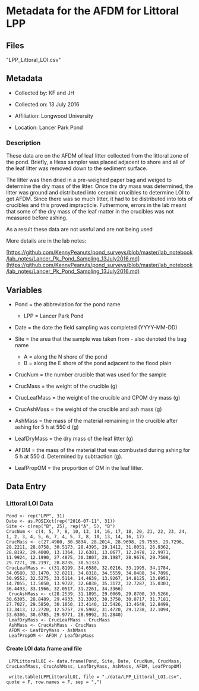 # Metadata for the AFDM for Littoral LPP

## Files

"LPP_Littoral_LOI.csv"

## Metadata

* Collected by: KF and JH

* Collected on: 13 July 2016

* Affiliation: Longwood University

* Location: Lancer Park Pond

### Description

These data are on the AFDM of leaf litter collected from the littoral zone of the pond. Briefly, a Hess sampler was placed adjacent to shore and all of the leaf litter was removed down to the sediment surface.  

The litter was then dried in a pre-weighed paper bag and weiged to determine the dry mass of the litter. Once the dry mass was determined, the litter was ground and distributed into ceramic crucibles to determine LOI to get AFDM. Since there was so much litter, it had to be distributed into lots of crucibles and this proved impracticle. Futhermore, errors in the lab meant that some of the dry mass of the leaf matter in the crucibles was not measured before ashing.

As a result these data are not useful and are not being used

More details are in the lab notes:

[https://github.com/KennyPeanuts/pond_surveys/blob/master/lab_notebook/lab_notes/Lancer_Pk_Pond_Sampling_13July2016.md](https://github.com/KennyPeanuts/pond_surveys/blob/master/lab_notebook/lab_notes/Lancer_Pk_Pond_Sampling_13July2016.md)


## Variables

* Pond = the abbreviation for the pond name
  * LPP = Lancer Park Pond
  
* Date = the date the field sampling was completed (YYYY-MM-DD)

* Site = the area that the sample was taken from - also denoted the bag name
  * A = along the N shore of the pond
  * B = along the E shore of the pond adjacent to the flood plain


* CrucNum = the number crucible that was used for the sample

* CrucMass = the weight of the crucible (g)

* CrucLeafMass = the weight of the crucible and CPOM dry mass (g)

* CrucAshMass = the weight of the crucible and ash mass (g)

* AshMass = the mass of the material remaining in the crucible after ashing for 5 h at 550 d (g)

* LeafDryMass = the dry mass of the leaf litter (g)

* AFDM = the mass of the material that was combusted during ashing for 5 h at 550 d. Determined by subtraction (g).

* LeafPropOM = the proportion of OM in the leaf litter.

## Data Entry
### Littoral LOI Data

    Pond <- rep("LPP", 31)
    Date <- as.POSIXct(rep("2016-07-11", 31)) 
    Site <- c(rep("B", 25), rep("A", 5), "B") 
    CrucNum <- c(4, 5, 7, 8, 10, 13, 14, 16, 17, 18, 20, 21, 22, 23, 24, 1, 2, 3, 4, 5, 6, 7, 4, 5, 7, 8, 10, 13, 14, 16, 17)
    CrucMass <- c(27.4900, 30.3834, 28.2014, 28.9698, 29.7535, 29.7296, 28.2211, 28.8758, 30.5173, 28.4395, 29.1412, 31.0051, 26.9362, 28.8192, 29.4000, 13.1364, 12.6381, 13.0677, 12.2478, 12.9971, 11.9924, 12.1990, 27.4875, 30.3807, 28.1987, 28.9676, 29.7508, 29.7271, 28.2197, 28.8735, 30.5133)
    CrucLeafMass <- c(31.8199, 34.6580, 32.0216, 33.1995, 34.1784, 34.0580, 32.1470, 32.8211, 34.8318, 34.5559, 34.0488, 34.7896, 30.9552, 32.5275, 33.5114, 14.4639, 13.9267, 14.8125, 13.6951, 14.7055, 13.5050, 13.9722, 32.6030, 35.3172, 32.7287, 35.0303, 36.4493, 33.1966, 32.0517, 31.2261, 34.3366)
     CrucAshMass <- c(28.2539, 31.1895, 29.0069, 29.8700, 30.5266, 30.6305, 28.8489, 29.4933, 31.3303, 30.3750, 30.0717, 31.7181, 27.7027, 29.5850, 30.1050, 13.4140, 12.5426, 13.4649, 12.8499, 13.3413, 12.2720, 12.5757, 28.5902, 31.4720, 29.1238, 32.1094, 33.6306, 30.6785, 29.9771, 28.9992, 31.2840)
     LeafDryMass <- CrucLeafMass - CrucMass
     AshMass <- CrucAshMass - CrucMass
     AFDM <- LeafDryMass - AshMass      
     LeafPropOM <- AFDM / LeafDryMass     
     
#### Create LOI data.frame and file
     
     LPPLittoralLOI <- data.frame(Pond, Site, Date, CrucNum, CrucMass, CrucLeafMass, CrucAshMass, LeafDryMass, AshMass, AFDM, LeafPropOM)
     
     write.table(LPPLittoralLOI, file = "./data/LPP_Littoral_LOI.csv", quote = F, row.names = F, sep = ",")
     